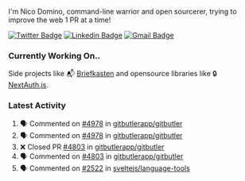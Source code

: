 
I'm Nico Domino, command-line warrior and open sourcerer, trying to improve the web 1 PR at a time!

[![Twitter Badge](https://img.shields.io/badge/-@ndom91-1ca0f1?style=flat-square&labelColor=1ca0f1&logo=twitter&logoColor=white&link=https://twitter.com/ndom91)](https://twitter.com/ndom91) [![Linkedin Badge](https://img.shields.io/badge/-ndom91-blue?style=flat-square&logo=Linkedin&logoColor=white&link=https://www.linkedin.com/in/ndom91/)](https://www.linkedin.com/in/ndom91/) [![Gmail Badge](https://img.shields.io/badge/-yo@ndo.dev-c14438?style=flat-square&logo=mail.ru&logoColor=white&link=mailto:yo@ndo.dev)](mailto:yo@ndo.dev)

### Currently Working On..

Side projects like 📬 [Briefkasten](https://briefkastenhq.com) and opensource libraries like 🔒 [NextAuth.js](https://github.com/nextauthjs/next-auth).

<!--START_SECTION_PROFILE_VIEWS:readme-info-->
<!--END_SECTION_PROFILE_VIEWS:readme-info-->

<!--START_SECTION_DAILY_COMMIT:readme-info-->
<!--END_SECTION_DAILY_COMMIT:readme-info-->

<!--START_SECTION_WEEKLY_COMMIT:readme-info-->
<!--END_SECTION_WEEKLY_COMMIT:readme-info-->

### Latest Activity

<!--START_SECTION:activity-->
1. 🗣 Commented on [#4978](https://github.com/gitbutlerapp/gitbutler/pull/4978#issuecomment-2389262667) in [gitbutlerapp/gitbutler](https://github.com/gitbutlerapp/gitbutler)
2. 🗣 Commented on [#4978](https://github.com/gitbutlerapp/gitbutler/pull/4978#issuecomment-2389198159) in [gitbutlerapp/gitbutler](https://github.com/gitbutlerapp/gitbutler)
3. ❌ Closed PR [#4803](https://github.com/gitbutlerapp/gitbutler/pull/4803) in [gitbutlerapp/gitbutler](https://github.com/gitbutlerapp/gitbutler)
4. 🗣 Commented on [#4803](https://github.com/gitbutlerapp/gitbutler/pull/4803#issuecomment-2388072608) in [gitbutlerapp/gitbutler](https://github.com/gitbutlerapp/gitbutler)
5. 🗣 Commented on [#2522](https://github.com/sveltejs/language-tools/issues/2522#issuecomment-2387931900) in [sveltejs/language-tools](https://github.com/sveltejs/language-tools)
<!--END_SECTION:activity-->
